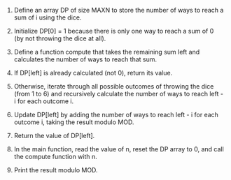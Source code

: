 1. Define an array DP of size MAXN to store the number of ways to reach a sum of i using the dice.

2. Initialize DP[0] = 1 because there is only one way to reach a sum of 0 (by not throwing the dice at all).

3. Define a function compute that takes the remaining sum left and calculates the number of ways to reach that sum.

4. If DP[left] is already calculated (not 0), return its value.

5. Otherwise, iterate through all possible outcomes of throwing the dice (from 1 to 6) and recursively calculate the number of ways to reach left - i for each outcome i.

6. Update DP[left] by adding the number of ways to reach left - i for each outcome i, taking the result modulo MOD.

7. Return the value of DP[left].

8. In the main function, read the value of n, reset the DP array to 0, and call the compute function with n.

9. Print the result modulo MOD.

